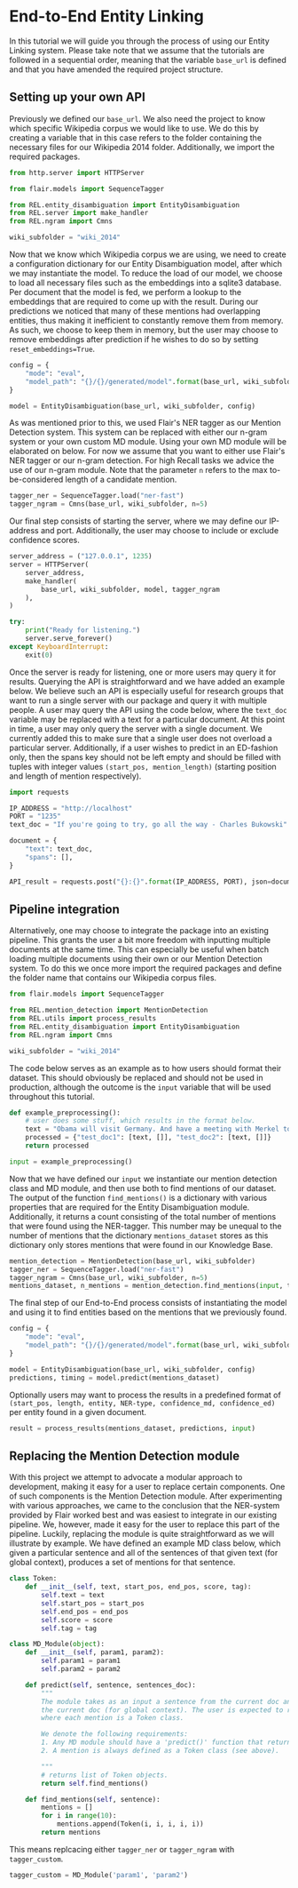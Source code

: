 # End-to-End Entity Linking
In this tutorial we will guide you through the process of using our Entity Linking system. Please take note that we assume
that the tutorials are followed in a sequential order, meaning that the variable `base_url` is defined and that you have
amended the required project structure.

## Setting up  your own API
Previously we defined our `base_url`. We also need the project to know which specific
Wikipedia corpus we would like to use. We do this by creating a variable that in this case refers to the folder containing
the necessary files for our Wikipedia 2014 folder. Additionally, we import the required packages.
 
 ```python
from http.server import HTTPServer

from flair.models import SequenceTagger

from REL.entity_disambiguation import EntityDisambiguation
from REL.server import make_handler
from REL.ngram import Cmns

wiki_subfolder = "wiki_2014"
 ```

Now that we know which Wikipedia corpus we are using, we need to create a configuration dictionary for our Entity
Disambiguation model, after which we may instantiate the model. To reduce the load of our model, we choose to load
all necessary files such as the embeddings into a sqlite3 database. Per document that the model is fed, we perform
a lookup to the embeddings that are required to come up with the result. During our predictions we noticed that many
of these mentions had overlapping entities, thus making it inefficient to constantly remove them from memory. As such,
we choose to keep them in memory, but the user may choose to remove embeddings after prediction if he wishes to do so
by setting `reset_embeddings=True`.

```python
config = {
    "mode": "eval",
    "model_path": "{}/{}/generated/model".format(base_url, wiki_subfolder),
}

model = EntityDisambiguation(base_url, wiki_subfolder, config)
```

As was mentioned prior to this, we used Flair's NER tagger as our Mention Detection system. This system can be replaced 
with either our n-gram system or your own custom MD module. Using your own MD module will be elaborated on below. 
For now we assume that you want to either use Flair's NER tagger or our n-gram detection. For high Recall tasks we advice 
the use of our n-gram module. Note that the parameter `n` refers to the max to-be-considered length of a candidate mention.

```python
tagger_ner = SequenceTagger.load("ner-fast")
tagger_ngram = Cmns(base_url, wiki_subfolder, n=5)
```

Our final step consists of starting the server, where we may define our IP-address and port. Additionally,
the user may choose to include or exclude confidence scores.

```python
server_address = ("127.0.0.1", 1235)
server = HTTPServer(
    server_address,
    make_handler(
        base_url, wiki_subfolder, model, tagger_ngram
    ),
)

try:
    print("Ready for listening.")
    server.serve_forever()
except KeyboardInterrupt:
    exit(0)
```

Once the server is ready for listening, one or more users may query it for results. Querying the API is straightforward and
we have added an example below. We believe such an API is especially useful for research groups that want to run a single
server with our package and query it with multiple people. A user may query the API using the code below, where the `text_doc` 
variable may be replaced with a text for a particular document. At this point in time, a user may only query the server with
a single document. We currently added this to make sure that a single user does not overload a particular server. Additionally,
if a user wishes to predict in an ED-fashion only, then the spans key should not be left empty and should be filled with tuples
with integer values `(start_pos, mention_length)` (starting position and length of mention respectively).

```python
import requests

IP_ADDRESS = "http://localhost"
PORT = "1235"
text_doc = "If you're going to try, go all the way - Charles Bukowski"

document = {
    "text": text_doc,
    "spans": [],
}

API_result = requests.post("{}:{}".format(IP_ADDRESS, PORT), json=document).json()
```

## Pipeline integration
Alternatively, one may choose to integrate the package into an existing pipeline. This grants the user a bit more freedom
with inputting multiple documents at the same time. This can especially be useful when batch loading multiple documents
using their own or our Mention Detection system. To do this we once more import the required packages and define the folder name that contains our Wikipedia corpus files.

 ```python
from flair.models import SequenceTagger

from REL.mention_detection import MentionDetection
from REL.utils import process_results
from REL.entity_disambiguation import EntityDisambiguation
from REL.ngram import Cmns

wiki_subfolder = "wiki_2014"
 ```

The code below serves as an example as to how users should format their dataset. This should obviously be replaced
and should not be used in production, although the outcome is the `input` variable that will be used throughout this
tutorial.

```python
def example_preprocessing():
    # user does some stuff, which results in the format below.
    text = "Obama will visit Germany. And have a meeting with Merkel tomorrow."
    processed = {"test_doc1": [text, []], "test_doc2": [text, []]}
    return processed

input = example_preprocessing()
```

Now that we have defined our `input` we instantiate our mention detection class and MD module, and then use both to find
mentions of our dataset. The output of the function `find_mentions()` is a dictionary with various properties that
are required for the Entity Disambiguation module. Additionally, it returns a count consisting of the total number of
mentions that were found using the NER-tagger. This number may be unequal to the number of mentions that the dictionary
`mentions_dataset` stores as this dictionary only stores mentions that were found in our Knowledge Base.

```python
mention_detection = MentionDetection(base_url, wiki_subfolder)
tagger_ner = SequenceTagger.load("ner-fast")
tagger_ngram = Cmns(base_url, wiki_subfolder, n=5)
mentions_dataset, n_mentions = mention_detection.find_mentions(input, tagger_ngram)
```

The final step of our End-to-End process consists of instantiating the model and using it to find entities based
on the mentions that we previously found.

```python
config = {
    "mode": "eval",
    "model_path": "{}/{}/generated/model".format(base_url, wiki_subfolder),
}

model = EntityDisambiguation(base_url, wiki_subfolder, config)
predictions, timing = model.predict(mentions_dataset)
```

Optionally users may want to process the results in a predefined format of 
`(start_pos, length, entity, NER-type, confidence_md, confidence_ed)` per entity found in a given document.

```python
result = process_results(mentions_dataset, predictions, input)
```

## Replacing the Mention Detection module
With this project we attempt to advocate a modular approach to development, making it easy
for a user to replace certain components. One of such components is the Mention Detection module. After experimenting with
various approaches, we came to the conclusion that the NER-system provided by Flair worked best and was easiest to integrate
in our existing pipeline. We, however, made it easy for the user to replace this part of the pipeline. Luckily, replacing
the module is quite straightforward as we will illustrate by example. We have defined an example MD class below,
which given a particular sentence and all of the sentences of that given text (for global context), produces a set
of mentions for that sentence.

```python
class Token:
    def __init__(self, text, start_pos, end_pos, score, tag):
        self.text = text
        self.start_pos = start_pos
        self.end_pos = end_pos
        self.score = score
        self.tag = tag

class MD_Module(object):
    def __init__(self, param1, param2):
        self.param1 = param1
        self.param2 = param2

    def predict(self, sentence, sentences_doc):
        """
        The module takes as an input a sentence from the current doc and all the sentences of
        the current doc (for global context). The user is expected to return a list of mentions,
        where each mention is a Token class.

        We denote the following requirements:
        1. Any MD module should have a 'predict()' function that returns a list of mentions.
        2. A mention is always defined as a Token class (see above).

        """
        # returns list of Token objects.
        return self.find_mentions()

    def find_mentions(self, sentence):
        mentions = []
        for i in range(10):
            mentions.append(Token(i, i, i, i, i))
        return mentions
```

This means replcacing either `tagger_ner` or `tagger_ngram` with `tagger_custom`.

```python
tagger_custom = MD_Module('param1', 'param2')
```